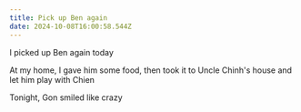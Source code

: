 ```yaml
---
title: Pick up Ben again
date: 2024-10-08T16:00:58.544Z
---
```


I picked up Ben again today

At my home, I gave him some food, then took it to Uncle Chinh's house and let him play with Chien

Tonight, Gon smiled like crazy
